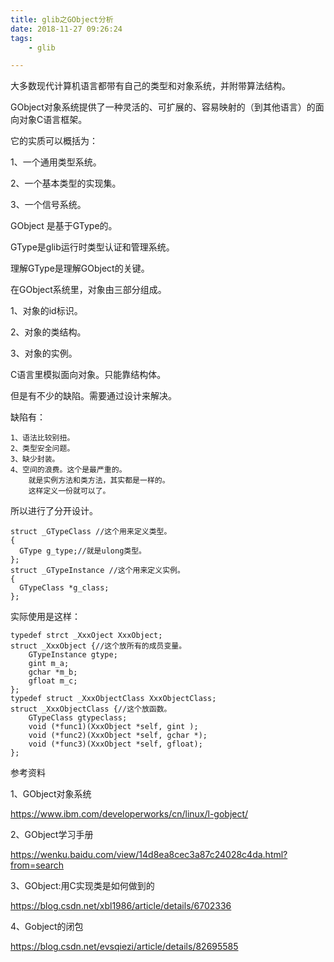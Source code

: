 ```yaml
---
title: glib之GObject分析
date: 2018-11-27 09:26:24
tags:
	- glib

---
```




大多数现代计算机语言都带有自己的类型和对象系统，并附带算法结构。

GObject对象系统提供了一种灵活的、可扩展的、容易映射的（到其他语言）的面向对象C语言框架。

它的实质可以概括为：

1、一个通用类型系统。

2、一个基本类型的实现集。

3、一个信号系统。



GObject 是基于GType的。

GType是glib运行时类型认证和管理系统。

理解GType是理解GObject的关键。



在GObject系统里，对象由三部分组成。

1、对象的id标识。

2、对象的类结构。

3、对象的实例。



C语言里模拟面向对象。只能靠结构体。

但是有不少的缺陷。需要通过设计来解决。

缺陷有：

```
1、语法比较别扭。
2、类型安全问题。
3、缺少封装。
4、空间的浪费。这个是最严重的。
	就是实例方法和类方法，其实都是一样的。
	这样定义一份就可以了。
```

所以进行了分开设计。

```
struct _GTypeClass //这个用来定义类型。
{
  GType g_type;//就是ulong类型。
};
struct _GTypeInstance //这个用来定义实例。
{
  GTypeClass *g_class;
};
```

实际使用是这样：

```
typedef strct _XxxOject XxxObject;
struct _XxxObject {//这个放所有的成员变量。
	GTypeInstance gtype;
	gint m_a;
	gchar *m_b;
	gfloat m_c;
};
typedef struct _XxxObjectClass XxxObjectClass;
struct _XxxObjectClass {//这个放函数。
	GTypeClass gtypeclass;
	void (*func1)(XxxObject *self, gint );
	void (*func2)(XxxObject *self, gchar *);
	void (*func3)(XxxObject *self, gfloat);
};
```





参考资料

1、GObject对象系统

https://www.ibm.com/developerworks/cn/linux/l-gobject/

2、GObject学习手册

https://wenku.baidu.com/view/14d8ea8cec3a87c24028c4da.html?from=search

3、GObject:用C实现类是如何做到的

https://blog.csdn.net/xbl1986/article/details/6702336

4、Gobject的闭包

https://blog.csdn.net/evsqiezi/article/details/82695585